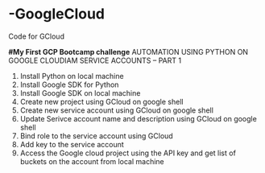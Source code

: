 # -GoogleCloud
Code for GCloud 

**#My First GCP Bootcamp challenge**
AUTOMATION USING PYTHON ON GOOGLE CLOUDIAM SERVICE ACCOUNTS – PART 1


1) Install Python on local machine
2) Install Google SDK for Python
3) Install Google SDK on local machine
4) Create new project using GCloud on google shell
5) Create new service account using GCloud on google shell
6) Update Serivce account name and description using GCloud on google shell
7) Bind role to the service account using GCloud
8) Add key to the service account
9) Access the Google cloud project using the API key and get list of buckets on the account from local machine


